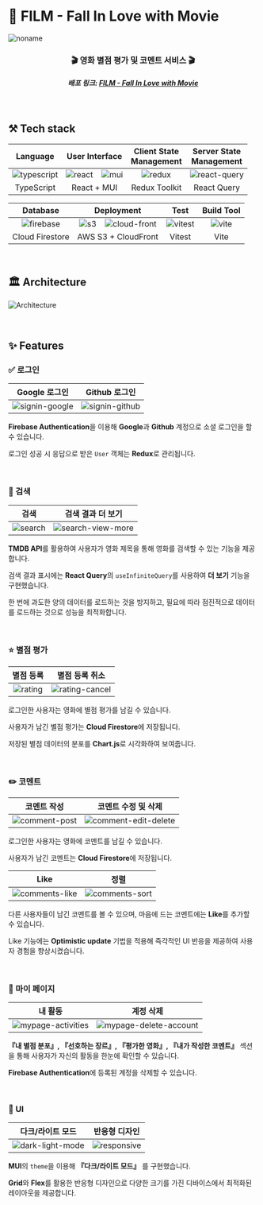 # 🎥 FILM - Fall In Love with Movie
![noname](https://github.com/donghun-k/fall-in-love-with-movie/assets/60064471/bccd41af-dac3-44ed-9ab3-d3465baa1fac)

<h3 align="center">🎬 영화 별점 평가 및 코멘트 서비스 🎬</h3>
<h5 align="center">배포 링크: <a href="https://fall-in-love-with-movie.site">FILM - Fall In Love with Movie</a></h5>
<br/>

## ⚒️ Tech stack
|Language|User Interface|Client State<br>Management|Server State<br>Management|
|:---:|:---:|:---:|:---:|
|![typescript](https://github.com/donghun-k/fall-in-love-with-movie/assets/60064471/c08c5cfd-51c2-4ba7-8e72-3d45a2c7463d)|![react](https://github.com/donghun-k/fall-in-love-with-movie/assets/60064471/88482791-9a28-4a79-8a78-2e9a8e0788aa)&nbsp;&nbsp;&nbsp;&nbsp;![mui](https://github.com/donghun-k/fall-in-love-with-movie/assets/60064471/bb9ed19b-d242-4363-a13e-64be34a9d312)|![redux](https://github.com/donghun-k/fall-in-love-with-movie/assets/60064471/90e3c6c5-e7ae-4fbb-a87e-a0a60f8d50d0)|![react-query](https://github.com/donghun-k/fall-in-love-with-movie/assets/60064471/f3ae2ebe-a4ce-4109-825e-de5006dd147e)|
|TypeScript|React + MUI|Redux Toolkit|React Query|

|Database|Deployment|Test|Build Tool|
|:---:|:---:|:---:|:---:|
|![firebase](https://github.com/donghun-k/fall-in-love-with-movie/assets/60064471/8056df3a-380a-4b18-a45b-7c8a1403efd6)|![s3](https://github.com/donghun-k/fall-in-love-with-movie/assets/60064471/b49c207d-431d-417f-952e-9faa3ba25ef8)&nbsp;&nbsp;&nbsp;&nbsp;![cloud-front](https://github.com/donghun-k/fall-in-love-with-movie/assets/60064471/27e70884-9c1e-4805-b100-a227375549ba)|![vitest](https://github.com/donghun-k/fall-in-love-with-movie/assets/60064471/9eb460f6-253a-4e33-98f7-1047b25c3d30)|![vite](https://github.com/donghun-k/fall-in-love-with-movie/assets/60064471/b515fdc3-b21b-447a-973e-1f8dc30dffec)|
|Cloud Firestore|AWS S3 + CloudFront|Vitest|Vite|
<br/>

## 🏛️ Architecture
![Architecture](https://github.com/donghun-k/fall-in-love-with-movie/assets/60064471/145e27e4-afe9-4205-8894-94560c43cdfd)


<br/>

## ✨ Features
### ✅ 로그인
|Google 로그인|Github 로그인|
|:---:|:---:|
|![signin-google](https://github.com/donghun-k/fall-in-love-with-movie/assets/60064471/e845057b-b56b-4024-ba91-f9e93eda96ef)|![signin-github](https://github.com/donghun-k/fall-in-love-with-movie/assets/60064471/aee8ba0c-cc6a-4039-bc5f-83c4ca11ef30)|

**Firebase Authentication**을 이용해 **Google**과 **Github** 계정으로 소셜 로그인을 할 수 있습니다.

로그인 성공 시 응답으로 받은 `User` 객체는 **Redux**로 관리됩니다. 

<br/>

### 🔎 검색
|검색|검색 결과 더 보기|
|:---:|:---:|
|![search](https://github.com/donghun-k/fall-in-love-with-movie/assets/60064471/516b519e-e0b6-4731-a25b-d464dd882904)|![search-view-more](https://github.com/donghun-k/fall-in-love-with-movie/assets/60064471/5814479c-1781-4dfc-8403-af8b930fe71f)|

**TMDB API**를 활용하여 사용자가 영화 제목을 통해 영화를 검색할 수 있는 기능을 제공합니다.

검색 결과 표시에는 **React Query**의 `useInfiniteQuery`를 사용하여 **더 보기** 기능을 구현했습니다.

한 번에 과도한 양의 데이터를 로드하는 것을 방지하고, 필요에 따라 점진적으로 데이터를 로드하는 것으로 성능을 최적화합니다.

<br/>

### ⭐ 별점 평가
|별점 등록|별점 등록 취소|
|:---:|:---:|
|![rating](https://github.com/donghun-k/fall-in-love-with-movie/assets/60064471/fdc0f775-b747-4567-a2d6-aaa7f6e71f61)|![rating-cancel](https://github.com/donghun-k/fall-in-love-with-movie/assets/60064471/1ec5e8f9-a7aa-4a57-a9cc-77f9962317da)|

로그인한 사용자는 영화에 별점 평가를 남길 수 있습니다.

사용자가 남긴 별점 평가는 **Cloud Firestore**에 저장됩니다.

저장된 별점 데이터의 분포를 **Chart.js**로 시각화하여 보여줍니다.

<br/>

### ✏️ 코멘트
|코멘트 작성|코멘트 수정 및 삭제|
|:---:|:---:|
|![comment-post](https://github.com/donghun-k/fall-in-love-with-movie/assets/60064471/9db676b3-09cf-429b-9b26-08c5b66d93c4)|![comment-edit-delete](https://github.com/donghun-k/fall-in-love-with-movie/assets/60064471/c7d5a73b-5a2b-4454-9df7-201b26be1026)|

로그인한 사용자는 영화에 코멘트를 남길 수 있습니다.

사용자가 남긴 코멘트는 **Cloud Firestore**에 저장됩니다.

|Like|정렬|
|:---:|:---:|
|![comments-like](https://github.com/donghun-k/fall-in-love-with-movie/assets/60064471/29eef57f-2ecd-4b0d-9c59-59cbe44d7983)|![comments-sort](https://github.com/donghun-k/fall-in-love-with-movie/assets/60064471/de86fcc1-1f4d-4664-89bb-1d53ba5176d6)|

다른 사용자들이 남긴 코멘트를 볼 수 있으며, 마음에 드는 코멘트에는 **Like**를 추가할 수 있습니다.

Like 기능에는 **Optimistic update** 기법을 적용해 즉각적인 UI 반응을 제공하여 사용자 경험을 향상시켰습니다.

<br/>

### 👤 마이 페이지
|내 활동|계정 삭제|
|:---:|:---:|
|![mypage-activities](https://github.com/donghun-k/fall-in-love-with-movie/assets/60064471/0e274669-3ba5-4fea-9779-65a6394328aa)|![mypage-delete-account](https://github.com/donghun-k/fall-in-love-with-movie/assets/60064471/f1c12ca6-c8dc-4918-a67a-8c8d7ce17826)|

**『내 별점 분포』, 『선호하는 장르』, 『평가한 영화』, 『내가 작성한 코멘트』** 섹션을 통해 사용자가 자신의 활동을 한눈에 확인할 수 있습니다.

**Firebase Authentication**에 등록된 계정을 삭제할 수 있습니다.

<br/>

### 💄 UI
|다크/라이트 모드|반응형 디자인|
|:---:|:---:|
|![dark-light-mode](https://github.com/donghun-k/fall-in-love-with-movie/assets/60064471/cba19f4f-95e7-4806-b1e0-b832bec0a7ca)|![responsive](https://github.com/donghun-k/fall-in-love-with-movie/assets/60064471/584c8251-0f59-4604-8119-4025e2154ec1)|

**MUI**의 `theme`을 이용해 **『다크/라이트 모드』** 를 구현했습니다.

**Grid**와 **Flex**를 활용한 반응형 디자인으로 다양한 크기를 가진 디바이스에서 최적화된 레이아웃을 제공합니다.
